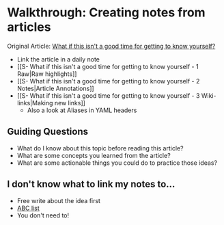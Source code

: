 # Walkthrough: Creating notes from articles

Original Article: [What if this isn't a good time for getting to know yourself?](https://betterhumans.pub/what-if-this-isnt-a-good-time-for-getting-to-know-yourself-86f6de94d0c0)

- Link the article in a daily note
- [[S- What if this isn't a good time for getting to know yourself - 1 Raw|Raw highlights]]
- [[S- What if this isn't a good time for getting to know yourself - 2 Notes|Article Annotations]]
- [[S- What if this isn't a good time for getting to know yourself - 3 Wiki-links|Making new links]]
	- Also a look at Aliases in YAML headers

## Guiding Questions
- What do I know about this topic before reading this article?
- What are some concepts you learned from the article?
- What are some actionable things you could do to practice those ideas?


## I don't know what to link my notes to...
- Free write about the idea first
- [ABC list](https://www.youtube.com/watch?v=pahwCFq8eaw) 
- You don't need to!
